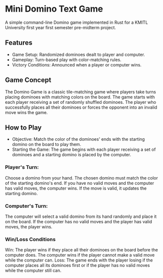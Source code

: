 # Mini Domino Text Game
A simple command-line Domino game implemented in Rust for a KMITL University first year first semester pre-midterm project.

## Features
- Game Setup: Randomized dominoes dealt to player and computer.
- Gameplay: Turn-based play with color-matching rules.
- Victory Conditions: Announced when a player or computer wins.

## Game Concept
The Domino Game is a classic tile-matching game where players take turns placing dominoes with matching colors on the board. The game starts with each player receiving a set of randomly shuffled dominoes. The player who successfully places all their dominoes or forces the opponent into an invalid move wins the game.

## How to Play
- Objective: Match the color of the dominoes' ends with the starting domino on the board to play them.
- Starting the Game: The game begins with each player receiving a set of dominoes and a starting domino is placed by the computer.

### Player's Turn:
Choose a domino from your hand.
The chosen domino must match the color of the starting domino's end.
If you have no valid moves and the computer has valid moves, the computer wins.
If the move is valid, it updates the starting domino.
### Computer's Turn:
The computer will select a valid domino from its hand randomly and place it on the board.
If the computer has no valid moves and the player has valid moves, the player wins.

### Win/Loss Conditions
Win:
The player wins if they place all their dominoes on the board before the computer does.
The computer wins if the player cannot make a valid move while the computer can.
Loss:
The game ends with the player losing if the computer places all its dominoes first or if the player has no valid moves while the computer still can.
